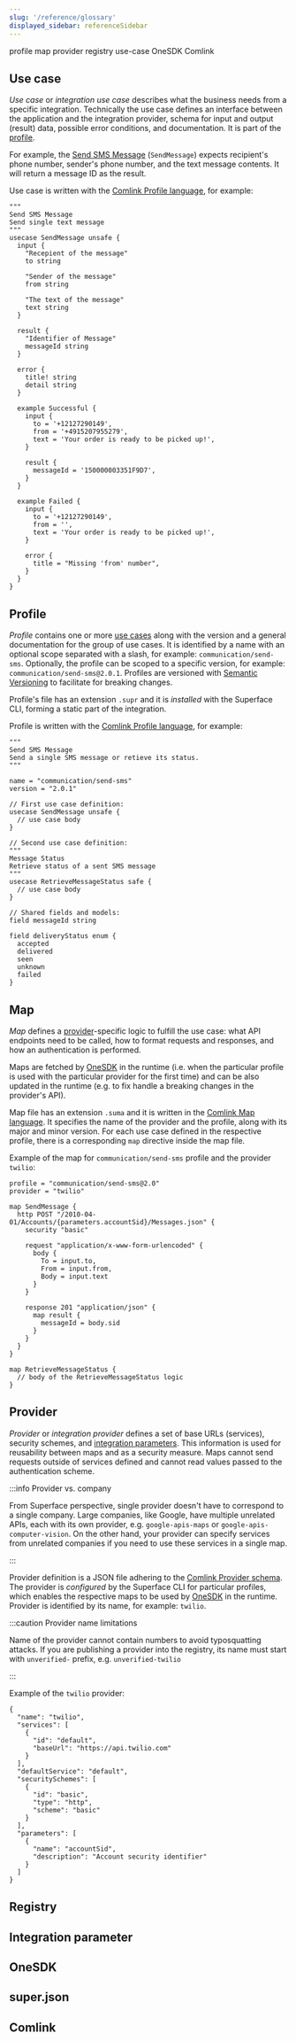 ```yaml
---
slug: '/reference/glossary'
displayed_sidebar: referenceSidebar
---
```


profile
map
provider
registry
use-case
OneSDK
Comlink

## Use case

_Use case_ or _integration use case_ describes what the business needs from a specific integration. Technically the use case defines an interface between the application and the integration provider, schema for input and output (result) data, possible error conditions, and documentation. It is part of the [profile](#profile).

For example, the [Send SMS Message](https://superface.ai/communication/send-sms@2.0) (`SendMessage`) expects recipient's phone number, sender's phone number, and the text message contents. It will return a message ID as the result.

Use case is written with the [Comlink Profile language](#comlink), for example:

```hcl
"""
Send SMS Message
Send single text message
"""
usecase SendMessage unsafe {
  input {
    "Recepient of the message"
    to string

    "Sender of the message"
    from string

    "The text of the message"
    text string
  }

  result {
    "Identifier of Message"
    messageId string
  }

  error {
    title! string
    detail string
  }

  example Successful {
    input {
      to = '+12127290149',
      from = '+4915207955279',
      text = 'Your order is ready to be picked up!',
    }

    result {
      messageId = '150000003351F9D7',
    }
  }

  example Failed {
    input {
      to = '+12127290149',
      from = '',
      text = 'Your order is ready to be picked up!',
    }

    error {
      title = "Missing 'from' number",
    }
  }
}
```

## Profile

_Profile_ contains one or more [use cases](#use-case) along with the version and a general documentation for the group of use cases. It is identified by a name with an optional scope separated with a slash, for example: `communication/send-sms`. Optionally, the profile can be scoped to a specific version, for example: `communication/send-sms@2.0.1`. Profiles are versioned with [Semantic Versioning](https://semver.org/) to facilitate for breaking changes.

Profile's file has an extension `.supr` and it is _installed_ with the Superface CLI, forming a static part of the integration.

Profile is written with the [Comlink Profile language](#comlink), for example:

```hcl title="communication/send-sms.supr"
"""
Send SMS Message
Send a single SMS message or retieve its status.
"""

name = "communication/send-sms"
version = "2.0.1"

// First use case definition:
usecase SendMessage unsafe {
  // use case body
}

// Second use case definition:
"""
Message Status
Retrieve status of a sent SMS message
"""
usecase RetrieveMessageStatus safe {
  // use case body
}

// Shared fields and models:
field messageId string

field deliveryStatus enum {
  accepted
  delivered
  seen
  unknown
  failed
}
```

## Map

_Map_ defines a [provider](#provider)-specific logic to fulfill the use case: what API endpoints need to be called, how to format requests and responses, and how an authentication is performed.

Maps are fetched by [OneSDK](#onesdk) in the runtime (i.e. when the particular profile is used with the particular provider for the first time) and can be also updated in the runtime (e.g. to fix handle a breaking changes in the provider's API).

Map file has an extension `.suma` and it is written in the [Comlink Map language](#comlink). It specifies the name of the provider and the profile, along with its major and minor version. For each use case defined in the respective profile, there is a corresponding `map` directive inside the map file.

Example of the map for `communication/send-sms` profile and the provider `twilio`:

```hcl title="communication/send-sms.twilio.suma"
profile = "communication/send-sms@2.0"
provider = "twilio"

map SendMessage {
  http POST "/2010-04-01/Accounts/{parameters.accountSid}/Messages.json" {
    security "basic"

    request "application/x-www-form-urlencoded" {
      body {
        To = input.to,
        From = input.from,
        Body = input.text
      }
    }

    response 201 "application/json" {
      map result {
        messageId = body.sid
      }
    }
  }
}

map RetrieveMessageStatus {
  // body of the RetrieveMessageStatus logic
}
```

## Provider

_Provider_ or _integration provider_ defines a set of base URLs (services), security schemes, and [integration parameters](#integration-parameter). This information is used for reusability between maps and as a security measure. Maps cannot send requests outside of services defined and cannot read values passed to the authentication scheme.

:::info Provider vs. company

From Superface perspective, single provider doesn't have to correspond to a single company. Large companies, like Google, have multiple unrelated APIs, each with its own provider, e.g. `google-apis-maps` or `google-apis-computer-vision`. On the other hand, your provider can specify services from unrelated companies if you need to use these services in a single map.

:::

Provider definition is a JSON file adhering to the [Comlink Provider schema](#comlink). The provider is _configured_ by the Superface CLI for particular profiles, which enables the respective maps to be used by [OneSDK](#onesdk) in the runtime. Provider is identified by its name, for example: `twilio`.

:::caution Provider name limitations

Name of the provider cannot contain numbers to avoid typosquatting attacks. If you are publishing a provider into the registry, its name must start with `unverified-` prefix, e.g. `unverified-twilio`

:::

Example of the `twilio` provider:

```hcl title="twilio.provider.json"
{
  "name": "twilio",
  "services": [
    {
      "id": "default",
      "baseUrl": "https://api.twilio.com"
    }
  ],
  "defaultService": "default",
  "securitySchemes": [
    {
      "id": "basic",
      "type": "http",
      "scheme": "basic"
    }
  ],
  "parameters": [
    {
      "name": "accountSid",
      "description": "Account security identifier"
    }
  ]
}
```

## Registry

## Integration parameter

## OneSDK

## super.json

## Comlink

